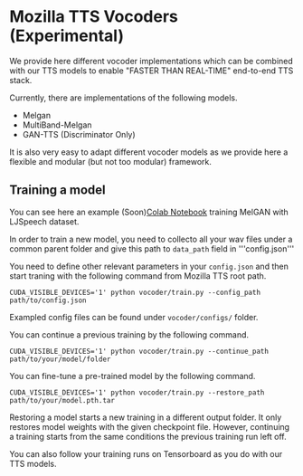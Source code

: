 # Mozilla TTS Vocoders (Experimental)

We provide here different vocoder implementations which can be combined with our TTS models to enable "FASTER THAN REAL-TIME" end-to-end TTS stack.

Currently, there are implementations of the following models.

- Melgan
- MultiBand-Melgan
- GAN-TTS (Discriminator Only)

It is also very easy to adapt different vocoder models as we provide here a flexible and modular (but not too modular) framework.

## Training a model

You can see here an example (Soon)[Colab Notebook]() training MelGAN with LJSpeech dataset.

In order to train a new model, you need to collecto all your wav files under a common parent folder and give this path to `data_path` field in '''config.json'''

You need to define other relevant parameters in your ```config.json``` and then start traning with the following command from Mozilla TTS root path.

```CUDA_VISIBLE_DEVICES='1' python vocoder/train.py --config_path path/to/config.json```

Exampled config files can be found under `vocoder/configs/` folder.

You can continue a previous training by the following command.

```CUDA_VISIBLE_DEVICES='1' python vocoder/train.py --continue_path path/to/your/model/folder```

You can fine-tune a pre-trained model by the following command.

```CUDA_VISIBLE_DEVICES='1' python vocoder/train.py --restore_path path/to/your/model.pth.tar```

Restoring a model starts a new training in a different output folder. It only restores model weights with the given checkpoint file. However, continuing a training starts from the same conditions the previous training run left off.

You can also follow your training runs on Tensorboard as you do with our TTS models.